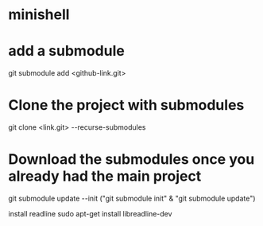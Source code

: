 # minishell

# add a submodule
  git submodule add <github-link.git>

# Clone the project with submodules
git clone <link.git> --recurse-submodules

# Download the submodules once you already had the main project
git submodule update --init
  ("git submodule init" & "git submodule update")

install readline
	sudo apt-get install libreadline-dev